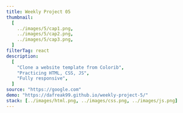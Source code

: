 ```yaml
---
title: Weekly Project 05
thumbnail:
  [
    ../images/5/cap1.png,
    ../images/5/cap2.png,
    ../images/5/cap3.png,
  ]
filterTag: react
description:
  [
    "Clone a website template from Colorib",
    "Practicing HTML, CSS, JS",
    "Fully responsive",
  ]
source: "https://google.com"
demo: "https://dafreak99.github.io/weekly-project-5/"
stack: [../images/html.png, ../images/css.png, ../images/js.png]
---
```

